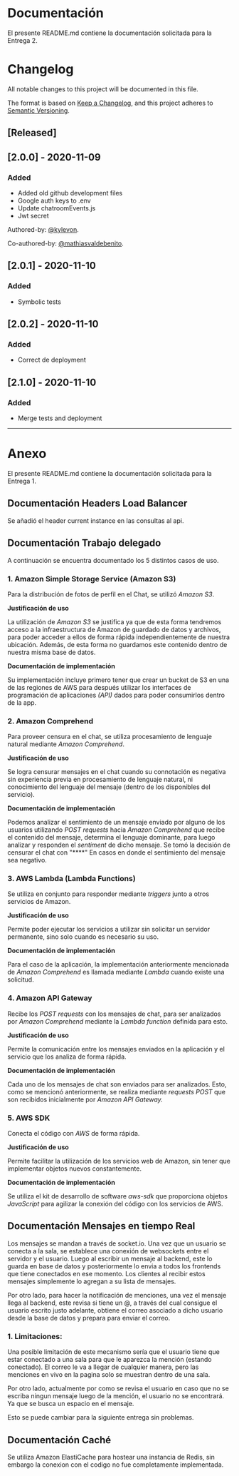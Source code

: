 # Documentación 
El presente README.md contiene la documentación solicitada para la Entrega 2.

# Changelog
All notable changes to this project will be documented in this file.

The format is based on [Keep a Changelog](https://keepachangelog.com/en/1.0.0/),
and this project adheres to [Semantic Versioning](https://semver.org/spec/v2.0.0.html).

## [Released]

## [2.0.0] - 2020-11-09
### Added
* Added old github development files
* Google auth keys to .env
* Update chatroomEvents.js
* Jwt secret

Authored-by: [@kylevon](https://github.com/kylevon).

Co-authored-by: [@mathiasvaldebenito](https://github.com/mathiasvaldebenito).

## [2.0.1] - 2020-11-10
### Added
* Symbolic tests

## [2.0.2] - 2020-11-10
### Added
* Correct de deployment

## [2.1.0] - 2020-11-10
### Added
* Merge tests and deployment
---
# Anexo
El presente README.md contiene la documentación solicitada para la Entrega 1.

## Documentación Headers Load Balancer

Se añadió el header current instance en las consultas al api.

## Documentación Trabajo delegado 

A continuación se encuentra documentado los 5 distintos casos de uso.

### 1. Amazon Simple Storage Service (Amazon S3)

Para la distribución de fotos de perfil en el Chat, se utilizó *Amazon S3*. 

**Justificación de uso**

La utilización de *Amazon S3* se justifica ya que de esta forma tendremos acceso a la infraestructura de Amazon de guardado de datos y archivos, para poder acceder a ellos de forma rápida independientemente de nuestra ubicación. Además, de esta forma no guardamos este contenido dentro de nuestra misma base de datos.

**Documentación de implementación**

Su implementación incluye primero tener que crear un bucket de S3 en una de las regiones de AWS para después utilizar los interfaces de programación de aplicaciones *(API)* dados para poder consumirlos dentro de la app.


### 2. Amazon Comprehend 

Para proveer censura en el chat, se utiliza procesamiento de lenguaje natural mediante *Amazon Comprehend*.

**Justificación de uso**

Se logra censurar mensajes en el chat cuando su connotación es negativa sin experiencia previa en procesamiento de lenguaje natural, ni conocimiento del lenguaje del mensaje (dentro de los disponibles del servicio).

**Documentación de implementación**

Podemos analizar el sentimiento de un mensaje enviado por alguno de los usuarios utilizando *POST requests* hacia *Amazon Comprehend* que recibe el contenido del mensaje, determina el lenguaje dominante, para luego analizar y responden el *sentiment* de dicho mensaje. 
Se tomó la decisión de censurar el chat con "****" En casos en donde el sentimiento del mensaje sea negativo.


### 3. AWS Lambda (Lambda Functions) 

Se utiliza en conjunto para responder mediante *triggers* junto a otros servicios de Amazon.

**Justificación de uso**

Permite poder ejecutar los servicios a utilizar sin solicitar un servidor permanente, sino solo cuando es necesario su uso.

**Documentación de implementación**

Para el caso de la aplicación, la implementación anteriormente mencionada de *Amazon Comprehend* es llamada mediante *Lambda* cuando existe una solicitud.


### 4. Amazon API Gateway

Recibe los *POST requests* con los mensajes de chat, para ser analizados por *Amazon Comprehend* mediante la *Lambda function* definida para esto.

**Justificación de uso**

Permite la comunicación entre los mensajes enviados en la aplicación y el servicio que los analiza de forma rápida.

**Documentación de implementación**

Cada uno de los mensajes de chat son enviados para ser analizados. Esto, como se mencionó anteriormente, se realiza mediante *requests POST* que son recibidos inicialmente por *Amazon API Gateway.*


### 5. AWS SDK

Conecta el código con *AWS* de forma rápida.

**Justificación de uso**

Permite facilitar la utilización de los servicios web de Amazon, sin tener que implementar objetos nuevos constantemente.

**Documentación de implementación**

Se utiliza el kit de desarrollo de software *aws-sdk* que proporciona objetos *JavaScript* para agilizar la conexión del código con los servicios de AWS.


## Documentación Mensajes en tiempo Real 

Los mensajes se mandan a través de socket.io. Una vez que un usuario se conecta a la sala, se establece una conexión de websockets entre el servidor y el usuario.  Luego al escribir un mensaje al backend, este lo guarda en base de datos y posteriormente lo envia a todos los frontends que tiene conectados en ese momento.  Los clientes al recibir estos mensajes simplemente lo agregan a su lista de mensajes.

Por otro lado, para hacer la notificación de menciones, una vez el mensaje llega al backend, este revisa si tiene un @, a través del cual consigue el usuario escrito justo adelante, obtiene el correo asociado a dicho usuario desde la base de datos y prepara para enviar el correo.

### 1. Limitaciones:

Una posible limitación de este mecanismo sería que el usuario tiene que estar conectado a una sala para que le aparezca la mención (estando conectado). El correo le va a llegar de cualquier manera, pero las menciones en vivo en la pagina solo se muestran dentro de una sala.

Por otro lado, actualmente por como se revisa el usuario en caso que no se escriba ningun mensaje luego de la mención, el usuario no se encontrará. Ya que se busca un espacio en el mensaje. 

Esto se puede cambiar para la siguiente entrega sin problemas.

## Documentación Caché

Se utiliza Amazon ElastiCache para hostear una instancia de Redis, sin embargo la conexion con el codigo no fue completamente implementada.
